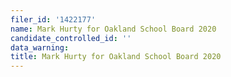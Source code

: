 ```yaml
---
filer_id: '1422177'
name: Mark Hurty for Oakland School Board 2020
candidate_controlled_id: ''
data_warning: 
title: Mark Hurty for Oakland School Board 2020
---
```

